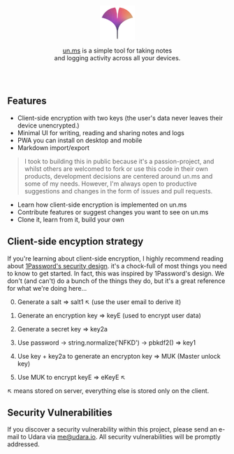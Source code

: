 <br></br>

<p align="center">
  <a href="https://un.ms"><img align="center" src="/public/unms-color.png" height="80px"/></a>
</p>
<p align="center">
  <a href="https://un.ms">un.ms</a> is a simple tool for taking notes <br/> and logging activity across all your devices.
</p><br></br>

## Features

- Client-side encryption with two keys (the user's data never leaves their device unencrypted.)
- Minimal UI for writing, reading and sharing notes and logs
- PWA you can install on desktop and mobile
- Markdown import/export

> I took to building this in public because it's a passion-project, and whilst others are welcomed to fork or use this code in their own products, development decisions are centered around un.ms and some of my needs. However, I'm always open to productive suggestions and changes in the form of issues and pull requests.

- Learn how client-side encryption is implemented on un.ms
- Contribute features or suggest changes you want to see on un.ms
- Clone it, learn from it, build your own

## Client-side encyption strategy

If you're learning about client-side encryption, I highly recommend reading about [1Password's security design](https://1password.com/files/1Password-White-Paper.pdf). it's a chock-full of most things you need to know to get started. In fact, this was inspired by 1Password's
design. We don't (and can't) do a bunch of the things they do, but it's a great reference for what we're doing here...

0. Generate a salt => salt1 ↖︎ (use the user email to derive it)
1. Generate an encryption key => keyE (used to encrypt user data)

2. Generate a secret key => key2a
3. Use password -> string.normalize('NFKD') -> pbkdf2() => key1
4. Use key + key2a to generate an encrypton key => MUK (Master unlock key)
5. Use MUK to encrypt keyE => eKeyE ↖︎

↖︎ means stored on server, everything else is stored only on the client.

## Security Vulnerabilities

If you discover a security vulnerability within this project, please send an e-mail to Udara via me@udara.io. All security vulnerabilities will be promptly addressed.
